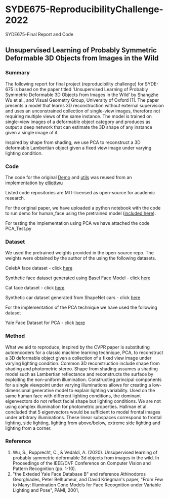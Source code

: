 # SYDE675-ReproducibilityChallenge-2022
SYDE675-Final Report and Code

## Unsupervised Learning of Probably Symmetric Deformable 3D Objects from Images in the Wild

### Summary
The following report for final project (reproducibility challenge) for SYDE-675 is based on the paper titled 'Unsupervised Learning of Probably Symmetric Deformable 3D Objects from Images in the Wild' by Shangzhe Wu et al., and Visual Geometry Group, University of Oxford [1]. The paper presents a model that learns 3D reconstruction without external supervision and uses an unconstrained collection of single-view images, therefore not requiring multiple views of the same instance. The model is trained on single-view images of a deformable object category and produces as output a deep network that can estimate the 3D shape of any instance given a single image of it. 

Inspired by shape from shading, we use PCA to reconstruct a 3D deformable Lambertian object given a fixed view image under varying lighting condition. 

### Code 
The code for the original [Demo](https://github.com/elliottwu/unsup3d/blob/master/demo/demo.py) and [utils](https://github.com/elliottwu/unsup3d/blob/master/demo/utils.py) was reused from an implementation by [elliottwu](https://github.com/elliottwu/unsup3d)

Listed code repositories are MIT-licensed as open-source for academic research.

For the original paper, we have uploaded a python notebook with the code to run demo for human_face using the pretrained model ([included here](https://drive.google.com/file/d/1-D4pIIcMQhc78DfbxdSQKhxdve-ZLh-0/view?usp=sharing)). 

For testing the implementation using PCA we have attached the code PCA_Test.py


### Dataset 

We used the pretrained weights provided in the open-source repo. The weights were obtained by the author of the using the following datasets. 

CelebA face dataset - click [here](http://mmlab.ie.cuhk.edu.hk/projects/CelebA.html)

Synthetic face dataset generated using Basel Face Model - click [here](https://faces.dmi.unibas.ch/bfm/)

Cat face dataset - click [here](https://academictorrents.com/details/c501571c29d16d7f41d159d699d0e7fb37092cbd)

Synthetic car dataset generated from ShapeNet cars - click [here](https://shapenet.org/)


For the implementation of the PCA technique we have used the following dataset

Yale Face Dataset for PCA - click [here](http://vision.ucsd.edu/~leekc/ExtYaleDatabase/ExtYaleB.html)

### Method

What we aid to reproduce, inspired by the CVPR paper is substituting autoencoders for a classic machine learning technique, PCA, to reconstruct a 3D deformable object given a collection of a fixed view image under varying lighting condition. Common 3D reconstruction include shape from shading and photometric stereo. Shape from shading assumes a shading model such as Lambertian reflectance and reconstructs the surface by exploiting the non-uniform illumination. Constructing principal components for a single viewpoint under varying illuminations allows for creating a low-dimensional generative model to explain lighting variability.  Used on the same human face with different lighting conditions, the dominant eigenvectors do not reflect facial shape but lighting conditions. We are not using complex illumination for photometric properties.  Hallman et al. concluded that 5 eigenvectors would be sufficient to model frontal images under arbitrary illuminations. These linear subspaces correspond to frontal lighting, side lighting, lighting from above/below, extreme side lighting and lighting from a corner.


### Reference 
1. Wu, S., Rupprecht, C., & Vedaldi, A. (2020). Unsupervised learning of probably symmetric deformable 3d objects from images in the wild. In Proceedings of the IEEE/CVF Conference on Computer Vision and Pattern Recognition (pp. 1-10).
2. "the Exteded Yale Face Database B" and reference Athinodoros Georghiades, Peter Belhumeur, and David Kriegman's paper, "From Few to Many: Illumination Cone Models for Face Recognition under Variable Lighting and Pose", PAMI, 2001,
